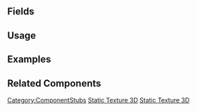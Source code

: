 <languages></languages> <translate>

## Fields

## Usage

## Examples

## Related Components

</translate>

[Category:ComponentStubs](Category:ComponentStubs "wikilink") [Static
Texture 3D](Category:Components{{#translation:}} "wikilink") [Static
Texture 3D](Category:Components:Assets{{#translation:}} "wikilink")